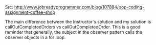 Src: http://www.jobreadyprogrammer.com/blog/107884/oop-coding-assignment-coffee-shop

The main difference between the Instructor's solution and my solution is callOutCompletedOrders vs callOutCompletedOrder. This is a good reminder that generally, the subject in the observer pattern calls the observer objects in a for loop.
